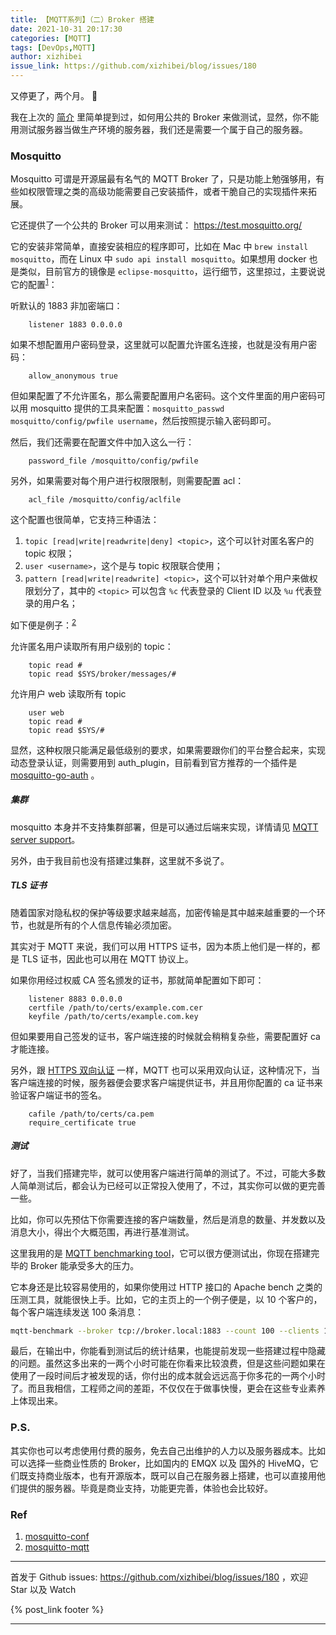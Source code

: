 ```yaml
---
title: 【MQTT系列】（二）Broker 搭建
date: 2021-10-31 20:17:30
categories: [MQTT]
tags: [DevOps,MQTT]
author: xizhibei
issue_link: https://github.com/xizhibei/blog/issues/180
---
```

<!-- en_title: mqtt-2-mosquitto-broker-setup -->
<!-- toc -->

又停更了，两个月。 🙈 

我在上次的 [简介](https://github.com/xizhibei/blog/issues/179) 里简单提到过，如何用公共的 Broker 来做测试，显然，你不能用测试服务器当做生产环境的服务器，我们还是需要一个属于自己的服务器。

### Mosquitto

Mosquitto 可谓是开源届最有名气的 MQTT Broker 了，只是功能上勉强够用，有些如权限管理之类的高级功能需要自己安装插件，或者干脆自己的实现插件来拓展。

它还提供了一个公共的 Broker 可以用来测试： <https://test.mosquitto.org/>

它的安装非常简单，直接安装相应的程序即可，比如在 Mac 中 `brew install mosquitto`，而在 Linux 中 `sudo api install mosquitto`。如果想用 docker 也是类似，目前官方的镜像是 `eclipse-mosquitto`，运行细节，这里掠过，主要说说它的配置<sup>[1]</sup>：

听默认的 1883 非加密端口：

```
    listener 1883 0.0.0.0
```

如果不想配置用户密码登录，这里就可以配置允许匿名连接，也就是没有用户密码：

```
    allow_anonymous true
```

但如果配置了不允许匿名，那么需要配置用户名密码。这个文件里面的用户密码可以用 mosquitto 提供的工具来配置：`mosquitto_passwd mosquitto/config/pwfile username`，然后按照提示输入密码即可。

然后，我们还需要在配置文件中加入这么一行：

```
    password_file /mosquitto/config/pwfile
```

另外，如果需要对每个用户进行权限限制，则需要配置 acl：

```
    acl_file /mosquitto/config/aclfile
```

这个配置也很简单，它支持三种语法：

1.  `topic [read|write|readwrite|deny] <topic>`，这个可以针对匿名客户的 topic 权限；
2.  `user <username>`，这个是与 topic 权限联合使用；
3.  `pattern [read|write|readwrite] <topic>`，这个可以针对单个用户来做权限划分了，其中的 `<topic>` 可以包含 `%c` 代表登录的 Client ID 以及 `%u` 代表登录的用户名；

如下便是例子：<sup>[2]</sup>

允许匿名用户读取所有用户级别的 topic：

```
    topic read #
    topic read $SYS/broker/messages/#
```

允许用户 web 读取所有 topic

```
    user web
    topic read #
    topic read $SYS/#
```

显然，这种权限只能满足最低级别的要求，如果需要跟你们的平台整合起来，实现动态登录认证，则需要用到 auth_plugin，目前看到官方推荐的一个插件是 [mosquitto-go-auth](https://github.com/iegomez/mosquitto-go-auth) 。

##### 集群

mosquitto 本身并不支持集群部署，但是可以通过后端来实现，详情请见 [MQTT server support](https://github.com/mqtt/mqtt.org/wiki/server-support)。

另外，由于我目前也没有搭建过集群，这里就不多说了。

##### TLS 证书

随着国家对隐私权的保护等级要求越来越高，加密传输是其中越来越重要的一个环节，也就是所有的个人信息传输必须加密。

其实对于 MQTT 来说，我们可以用 HTTPS 证书，因为本质上他们是一样的，都是 TLS 证书，因此也可以用在 MQTT 协议上。

如果你用经过权威 CA 签名颁发的证书，那就简单配置如下即可：

```
    listener 8883 0.0.0.0
    certfile /path/to/certs/example.com.cer
    keyfile /path/to/certs/example.com.key
```

但如果要用自己签发的证书，客户端连接的时候就会稍稍复杂些，需要配置好 ca 才能连接。

另外，跟 [HTTPS 双向认证](https://github.com/xizhibei/blog/issues/159) 一样，MQTT 也可以采用双向认证，这种情况下，当客户端连接的时候，服务器便会要求客户端提供证书，并且用你配置的 ca 证书来验证客户端证书的签名。

```
    cafile /path/to/certs/ca.pem
    require_certificate true
```

##### 测试

好了，当我们搭建完毕，就可以使用客户端进行简单的测试了。不过，可能大多数人简单测试后，都会认为已经可以正常投入使用了，不过，其实你可以做的更完善一些。

比如，你可以先预估下你需要连接的客户端数量，然后是消息的数量、并发数以及消息大小，得出个大概范围，再进行基准测试。

这里我用的是 [MQTT benchmarking tool](https://github.com/krylovsk/mqtt-benchmark)，它可以很方便测试出，你现在搭建完毕的 Broker 能承受多大的压力。

它本身还是比较容易使用的，如果你使用过 HTTP 接口的 Apache bench 之类的压测工具，就能很快上手。比如，它的主页上的一个例子便是，以 10 个客户的，每个客户端连续发送 100 条消息：

```bash
mqtt-benchmark --broker tcp://broker.local:1883 --count 100 --clients 10 --qos 1 --topic house/bedroom/temperature --payload {\"temperature\":20,\"timestamp\":1597314150}
```

最后，在输出中，你能看到测试后的统计结果，也能提前发现一些搭建过程中隐藏的问题。虽然这多出来的一两个小时可能在你看来比较浪费，但是这些问题如果在使用了一段时间后才被发现的话，你付出的成本就会远远高于你多花的一两个小时了。而且我相信，工程师之间的差距，不仅仅在于做事快慢，更会在这些专业素养上体现出来。

### P.S.

其实你也可以考虑使用付费的服务，免去自己出维护的人力以及服务器成本。比如可以选择一些商业性质的 Broker，比如国内的 EMQX 以及 国外的 HiveMQ，它们既支持商业版本，也有开源版本，既可以自己在服务器上搭建，也可以直接用他们提供的服务器。毕竟是商业支持，功能更完善，体验也会比较好。

### Ref

1.  [mosquitto-conf][1]
2.  [mosquitto-mqtt][2]

[1]: https://mosquitto.org/man/mosquitto-conf-5.html

[2]: https://troy.dack.com.au/mosquitto-mqtt/


***
首发于 Github issues: https://github.com/xizhibei/blog/issues/180 ，欢迎 Star 以及 Watch

{% post_link footer %}
***